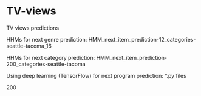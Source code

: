 # TV-views
TV views predictions

HHMs for next genre prediction: HMM_next_item_prediction-12_categories-seattle-tacoma_16

HHMs for next category prediction: HMM_next_item_prediction-200_categories-seattle-tacoma

Using deep learning (TensorFlow) for next program prediction: *.py files

200
